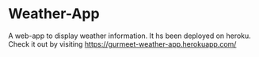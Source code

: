 # Weather-App
A web-app to display weather information. It hs been deployed on heroku. Check it out by visiting https://gurmeet-weather-app.herokuapp.com/

